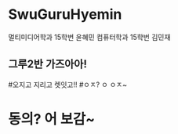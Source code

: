 # SwuGuruHyemin
멀티미디어학과 15학번 윤혜민
컴퓨터학과 15학번 김민재


## 그루2반 가즈아아! ##
#오지고 지리고 렛잇고!!
#ㅇㅈ? ㅇ ㅇㅈ~
# 동의? 어 보감~
